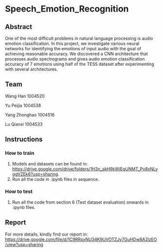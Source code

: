 # Speech_Emotion_Recognition
## Abstract
One of the most difficult problems in natural language processing is audio emotion classification. In this project, we investigate various neural networks for identifying the emotions of input audio with the goal of achieving reasonable accuracy. We discovered a CNN architecture that processes audio spectrograms and gives audio emotion classification accuracy of 7 emotions using half of the TESS dataset after experimenting with several architectures.

## Team
Wang Han 1004520

Yu Peijia 1004538 

Yang Zhonghao 1004516 

Lu Qianxi 1004533

## Instructions
### How to train
1. Models and datasets can be found in: https://drive.google.com/drive/folders/1H3n_skH9kWjEqUNMT_Pv8xNLyggVZEk6?usp=sharing.
2. Run all the code in .ipynb files in sequence.
### How to test
1. Run all the code from section 6 (Test dataset evaluation) onwards in .ipynb files.

## Report
For more details, kindly find our report in: https://drive.google.com/file/d/1C9RRsyNU34K9UVOTZJy7GuHDw8A2lzEO/view?usp=sharing
